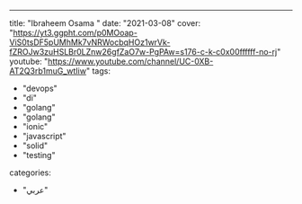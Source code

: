 ---

title: "Ibraheem Osama "
date: "2021-03-08"
cover: "https://yt3.ggpht.com/p0MOoap-ViS0tsDF5pUMhMk7vNRWocbqHOz1wrVk-fZROJw3zuHSLBr0LZnw26gfZaO7w-PgPAw=s176-c-k-c0x00ffffff-no-rj"
youtube: "https://www.youtube.com/channel/UC-0XB-AT2Q3rb1muG_wtIiw"
tags:

- "devops"
- "di"
- "golang"
- "golang"
- "ionic"
- "javascript"
- "solid"
- "testing"

categories:

- "عربي"
